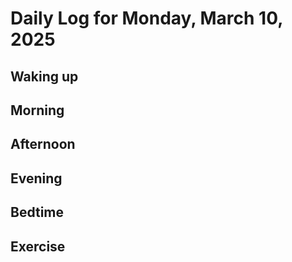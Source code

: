 # Daily Log for Monday, March 10, 2025

## Waking up

## Morning

## Afternoon

## Evening

## Bedtime

## Exercise
